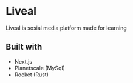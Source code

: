# Liveal

Liveal is sosial media platform made for learning

## Built with
- Next.js
- Planetscale (MySql)
- Rocket (Rust) 